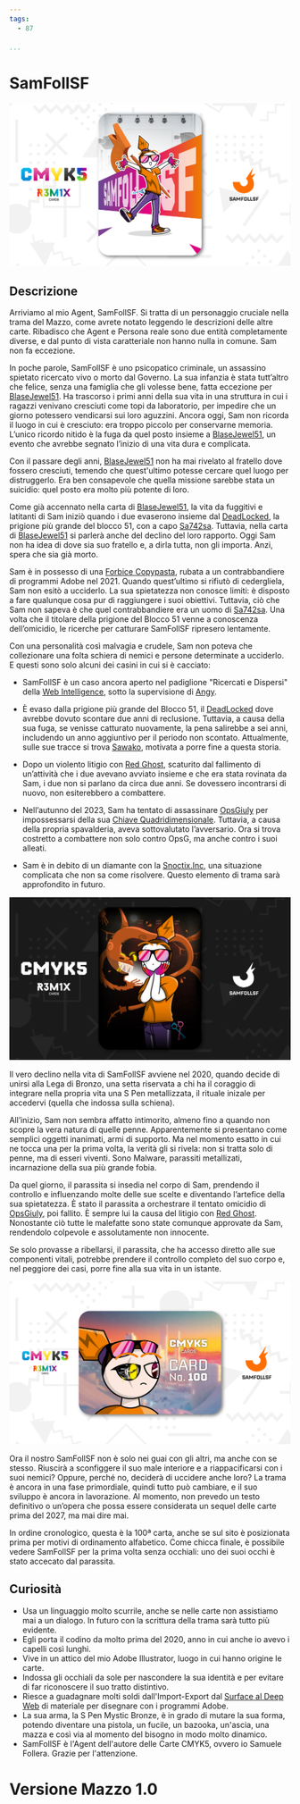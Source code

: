 ```yaml
---
tags:
  - 87

...
```


# SamFollSF

![samfollsf1](../eg/5/samfoll1_Tavola%20disegno%201%20copia%204.jpg)

## Descrizione

Arriviamo al mio Agent, SamFollSF. Si tratta di un personaggio cruciale nella trama del Mazzo, come avrete notato leggendo le descrizioni delle altre carte. Ribadisco che Agent e Persona reale sono due entità completamente diverse, e dal punto di vista caratteriale non hanno nulla in comune. Sam non fa eccezione.

In poche parole, SamFollSF è uno psicopatico criminale, un assassino spietato ricercato vivo o morto dal Governo. La sua infanzia è stata tutt’altro che felice, senza una famiglia che gli volesse bene, fatta eccezione per [BlaseJewel51](../Remix/over.md). Ha trascorso i primi anni della sua vita in una struttura in cui i ragazzi venivano cresciuti come topi da laboratorio, per impedire che un giorno potessero vendicarsi sui loro aguzzini. Ancora oggi, Sam non ricorda il luogo in cui è cresciuto: era troppo piccolo per conservarne memoria. L’unico ricordo nitido è la fuga da quel posto insieme a [BlaseJewel51](../Remix/over.md), un evento che avrebbe segnato l’inizio di una vita dura e complicata.

Con il passare degli anni, [BlaseJewel51](../Remix/over.md) non ha mai rivelato al fratello dove fossero cresciuti, temendo che quest'ultimo  potesse cercare quel luogo per distruggerlo. Era ben consapevole che quella missione sarebbe stata un suicidio: quel posto era molto più potente di loro.

Come già accennato nella carta di [BlaseJewel51](../Remix/over.md), la vita da fuggitivi e latitanti di Sam iniziò quando i due evaserono insieme dal [DeadLocked](../Remix/sa742sa.md), la prigione più grande del blocco 51, con a capo [Sa742sa](../Remix/sa742sa.md). Tuttavia, nella carta di [BlaseJewel51](../Remix/over.md) si parlerà anche del declino del loro rapporto. Oggi Sam non ha idea di dove sia suo fratello e, a dirla tutta, non gli importa. Anzi, spera che sia già morto.

Sam è in possesso di una [Forbice Copypasta](../Remix/tool.md), rubata a un contrabbandiere di programmi Adobe nel 2021. Quando quest’ultimo si rifiutò di cedergliela, Sam non esitò a ucciderlo. La sua spietatezza non conosce limiti: è disposto a fare qualunque cosa pur di raggiungere i suoi obiettivi. Tuttavia, ciò che Sam non sapeva è che quel contrabbandiere era un uomo di [Sa742sa](../Remix/sa742sa.md). Una volta che il titolare della prigione del Blocco 51 venne a conoscenza dell’omicidio, le ricerche per catturare SamFollSF ripresero lentamente.

Con una personalità così malvagia e crudele, Sam non poteva che collezionare una folta schiera di nemici e persone determinate a ucciderlo. E questi sono solo alcuni dei casini in cui si è cacciato:

- SamFollSF è un caso ancora aperto nel padiglione "Ricercati e Dispersi" della [Web Intelligence](../Remix/deep.md), sotto la supervisione di [Angy](../Giallo/angy.md).

- È evaso dalla prigione più grande del Blocco 51, il [DeadLocked](../Remix/sa742sa.md) dove avrebbe dovuto scontare due anni di reclusione. Tuttavia, a causa della sua fuga, se venisse catturato nuovamente, la pena salirebbe a sei anni, includendo un anno aggiuntivo per il periodo non scontato. Attualmente, sulle sue tracce si trova [Sawako](../Magenta/sawako.md), motivata a porre fine a questa storia.

- Dopo un violento litigio con [Red Ghost](../Giallo/redghost.md), scaturito dal fallimento di un’attività che i due avevano avviato insieme e che era stata rovinata da Sam, i due non si parlano da circa due anni. Se dovessero incontrarsi di nuovo, non esiterebbero a combattere.

- Nell’autunno del 2023, Sam ha tentato di assassinare [OpsGiuly](../Nero/opsg.md) per impossessarsi della sua [Chiave Quadridimensionale](../Remix/tool.md). Tuttavia, a causa della propria spavalderia, aveva sottovalutato l’avversario. Ora si trova costretto a combattere non solo contro OpsG, ma anche contro i suoi alleati.

- Sam è in debito di un diamante con la [Snoctix.Inc](../Magenta/solisnoctix.md), una situazione complicata che non sa come risolvere. Questo elemento di trama sarà approfondito in futuro.

![samfollsf2](../eg/5/samfollsf2.jpg)

Il vero declino nella vita di SamFollSF avviene nel 2020, quando decide di unirsi alla Lega di Bronzo, una setta riservata a chi ha il coraggio di integrare nella propria vita una S Pen metallizzata, il rituale inizale per accedervi (quella che indossa sulla schiena).

All’inizio, Sam non sembra affatto intimorito, almeno fino a quando non scopre la vera natura di quelle penne. Apparentemente si presentano come semplici oggetti inanimati, armi di supporto. Ma nel momento esatto in cui ne tocca una per la prima volta, la verità gli si rivela: non si tratta solo di penne, ma di esseri viventi. Sono Malware, parassiti metallizati, incarnazione della sua più grande fobia.

Da quel giorno, il parassita si insedia nel corpo di Sam, prendendo il controllo e influenzando molte delle sue scelte e diventando l’artefice della sua spietatezza. È stato il parassita a orchestrare il tentato omicidio di [OpsGiuly](../Nero/opsg.md), poi fallito. È sempre lui la causa del litigio con [Red Ghost](../Giallo/redghost.md). Nonostante ciò tutte le malefatte sono state comunque approvate da Sam, rendendolo colpevole e assolutamente non innocente.

Se solo provasse a ribellarsi, il parassita, che ha accesso diretto alle sue componenti vitali, potrebbe prendere il controllo completo del suo corpo e, nel peggiore dei casi, porre fine alla sua vita in un istante.

![samfollsf3](../eg/5/samfoll3.jpg)

Ora il nostro SamFollSF non è solo nei guai con gli altri, ma anche con se stesso. Riuscirà a sconfiggere il suo male interiore e a riappacificarsi con i suoi nemici? Oppure, perché no, deciderà di uccidere anche loro? La trama è ancora in una fase primordiale, quindi tutto può cambiare, e il suo sviluppo è ancora in lavorazione. Al momento, non prevedo un testo definitivo o un’opera che possa essere considerata un sequel delle carte prima del 2027, ma mai dire mai.

In ordine cronologico, questa è la 100ª carta, anche se sul sito è posizionata prima per motivi di ordinamento alfabetico. Come chicca finale, è possibile vedere SamFollSF per la prima volta senza occhiali: uno dei suoi occhi è stato accecato dal parassita.

## Curiosità
- Usa un linguaggio molto scurrile, anche se nelle carte non assistiamo mai a un dialogo. In futuro con la scrittura della trama sarà tutto più evidente.
- Egli porta il codino da molto prima del 2020, anno in cui anche io avevo i capelli così lunghi.
- Vive in un attico del mio Adobe Illustrator, luogo in cui hanno origine le carte.
- Indossa gli occhiali da sole per nascondere la sua identità e per evitare di far riconoscere il suo tratto distintivo.
- Riesce a guadagnare molti soldi dall'Import-Export dal [Surface al Deep Web](../Remix/deep.md) di materiale per disegnare con i programmi Adobe.
- La sua arma, la S Pen Mystic Bronze, è in grado di mutare la sua forma, potendo diventare una pistola, un fucile, un bazooka, un'ascia, una mazza e così via al momento del bisogno in modo molto dinamico.
- SamFollSF è l'Agent dell'autore delle Carte CMYK5, ovvero io Samuele Follera. Grazie per l'attenzione.

# Versione Mazzo 1.0